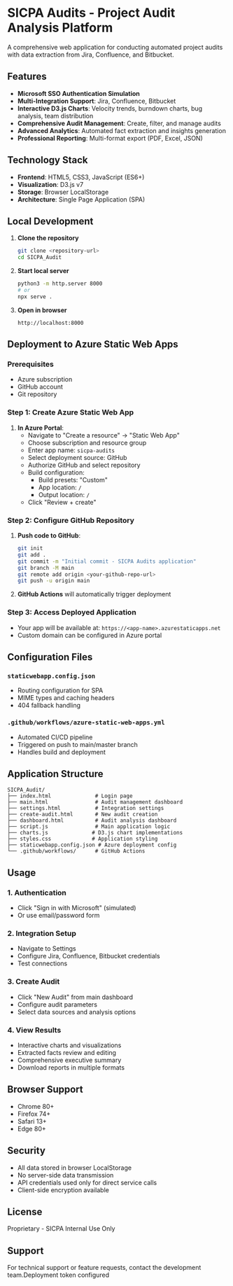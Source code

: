 # SICPA Audits - Project Audit Analysis Platform

A comprehensive web application for conducting automated project audits with data extraction from Jira, Confluence, and Bitbucket.

## Features

- **Microsoft SSO Authentication Simulation**
- **Multi-Integration Support**: Jira, Confluence, Bitbucket
- **Interactive D3.js Charts**: Velocity trends, burndown charts, bug analysis, team distribution
- **Comprehensive Audit Management**: Create, filter, and manage audits
- **Advanced Analytics**: Automated fact extraction and insights generation
- **Professional Reporting**: Multi-format export (PDF, Excel, JSON)

## Technology Stack

- **Frontend**: HTML5, CSS3, JavaScript (ES6+)
- **Visualization**: D3.js v7
- **Storage**: Browser LocalStorage
- **Architecture**: Single Page Application (SPA)

## Local Development

1. **Clone the repository**
   ```bash
   git clone <repository-url>
   cd SICPA_Audit
   ```

2. **Start local server**
   ```bash
   python3 -m http.server 8000
   # or
   npx serve .
   ```

3. **Open in browser**
   ```
   http://localhost:8000
   ```

## Deployment to Azure Static Web Apps

### Prerequisites

- Azure subscription
- GitHub account
- Git repository

### Step 1: Create Azure Static Web App

1. **In Azure Portal**:
   - Navigate to "Create a resource" → "Static Web App"
   - Choose subscription and resource group
   - Enter app name: `sicpa-audits`
   - Select deployment source: GitHub
   - Authorize GitHub and select repository
   - Build configuration:
     - Build presets: "Custom"
     - App location: `/`
     - Output location: `/`
   - Click "Review + create"

### Step 2: Configure GitHub Repository

1. **Push code to GitHub**:
   ```bash
   git init
   git add .
   git commit -m "Initial commit - SICPA Audits application"
   git branch -M main
   git remote add origin <your-github-repo-url>
   git push -u origin main
   ```

2. **GitHub Actions** will automatically trigger deployment

### Step 3: Access Deployed Application

- Your app will be available at: `https://<app-name>.azurestaticapps.net`
- Custom domain can be configured in Azure portal

## Configuration Files

### `staticwebapp.config.json`
- Routing configuration for SPA
- MIME types and caching headers
- 404 fallback handling

### `.github/workflows/azure-static-web-apps.yml`
- Automated CI/CD pipeline
- Triggered on push to main/master branch
- Handles build and deployment

## Application Structure

```
SICPA_Audit/
├── index.html              # Login page
├── main.html               # Audit management dashboard
├── settings.html           # Integration settings
├── create-audit.html       # New audit creation
├── dashboard.html          # Audit analysis dashboard
├── script.js               # Main application logic
├── charts.js              # D3.js chart implementations
├── styles.css             # Application styling
├── staticwebapp.config.json # Azure deployment config
└── .github/workflows/      # GitHub Actions
```

## Usage

### 1. Authentication
- Click "Sign in with Microsoft" (simulated)
- Or use email/password form

### 2. Integration Setup
- Navigate to Settings
- Configure Jira, Confluence, Bitbucket credentials
- Test connections

### 3. Create Audit
- Click "New Audit" from main dashboard
- Configure audit parameters
- Select data sources and analysis options

### 4. View Results
- Interactive charts and visualizations
- Extracted facts review and editing
- Comprehensive executive summary
- Download reports in multiple formats

## Browser Support

- Chrome 80+
- Firefox 74+
- Safari 13+
- Edge 80+

## Security

- All data stored in browser LocalStorage
- No server-side data transmission
- API credentials used only for direct service calls
- Client-side encryption available

## License

Proprietary - SICPA Internal Use Only

## Support

For technical support or feature requests, contact the development team.Deployment token configured
